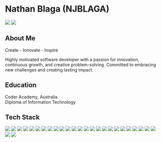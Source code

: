 <h1 align="left"> Nathan Blaga (NJBLAGA)</h1>

<p align="left">
<a href="https://www.linkedin.com/in/nathanblaga/">
<img src="https://img.shields.io/badge/LinkedIn-0077B5?style=for-the-badge&logo=linkedin&logoColor=white"/></a>
<a href="https://nathanblaga.me/">
<img src="https://img.shields.io/badge/website-000000?style=for-the-badge&logo=About.me&logoColor=white"/></a>
</p>

<h2 align="left">About Me</h2>
<p align="left">
Create - Innovate - Inspire
</p>
<p align="left">
Highly motivated software developer with a passion for innovation, continuous growth, and creative problem-solving. Committed to embracing new challenges and creating lasting impact.
</p>

<h2 align="left">Education</h2>

<p align="left">
Coder Academy, Australia <br>
Diploma of Information Technology
</p>

<h2 align="left">Tech Stack</h2>

<p align="left">
<img src="https://img.shields.io/badge/git-%23F05033.svg?style=for-the-badge&logo=git&logoColor=white"/> 
<img src="https://img.shields.io/badge/github-%23121011.svg?style=for-the-badge&logo=github&logoColor=white"/>
<img src="https://img.shields.io/badge/html5-%23E34F26.svg?style=for-the-badge&logo=html5&logoColor=white"/>
<img src="https://img.shields.io/badge/css3-%231572B6.svg?style=for-the-badge&logo=css3&logoColor=white"/>
<img src="https://img.shields.io/badge/SASS-hotpink.svg?style=for-the-badge&logo=SASS&logoColor=white"/>
<img src="https://img.shields.io/badge/tailwindcss-%2338B2AC.svg?style=for-the-badge&logo=tailwind-css&logoColor=white"/>
<img src="https://img.shields.io/badge/MUI-%230081CB.svg?style=for-the-badge&logo=mui&logoColor=white"/>
<img src="https://img.shields.io/badge/javascript-%23323330.svg?style=for-the-badge&logo=javascript&logoColor=%23F7DF1E"/>
<img src="https://img.shields.io/badge/-jest-%23C21325?style=for-the-badge&logo=jest&logoColor=white"/>
<img src="https://img.shields.io/badge/typescript-%23007ACC.svg?style=for-the-badge&logo=typescript&logoColor=white"/>
<img src="https://img.shields.io/badge/react-%2320232a.svg?style=for-the-badge&logo=react&logoColor=%2361DAFB"/>
<img src="https://img.shields.io/badge/react_native-%2320232a.svg?style=for-the-badge&logo=react&logoColor=%2361DAFB"/>
<img src="https://img.shields.io/badge/node.js-6DA55F?style=for-the-badge&logo=node.js&logoColor=white"/>
<img src="https://img.shields.io/badge/NPM-%23000000.svg?style=for-the-badge&logo=npm&logoColor=white"/>
<img src="https://img.shields.io/badge/yarn-%232C8EBB.svg?style=for-the-badge&logo=yarn&logoColor=white"/>
<img src="https://img.shields.io/badge/ruby-%23CC342D.svg?style=for-the-badge&logo=ruby&logoColor=white"/>
<img src="https://img.shields.io/badge/rails-%23CC0000.svg?style=for-the-badge&logo=ruby-on-rails&logoColor=white"/>
<img src="https://img.shields.io/badge/AWS-%23FF9900.svg?style=for-the-badge&logo=amazon-aws&logoColor=white"/>
<img src="https://img.shields.io/badge/heroku-%23430098.svg?style=for-the-badge&logo=heroku&logoColor=white"/>
<img src="https://img.shields.io/badge/firebase-%23039BE5.svg?style=for-the-badge&logo=firebase"/>
<img src="https://img.shields.io/badge/vercel-%23000000.svg?style=for-the-badge&logo=vercel&logoColor=white"/>
<img src="https://img.shields.io/badge/netlify-%23000000.svg?style=for-the-badge&logo=netlify&logoColor=#00C7B7"/>
<img src="https://img.shields.io/badge/Visual%20Studio%20Code-0078d7.svg?style=for-the-badge&logo=visual-studio-code&logoColor=white"/>
<img src="https://img.shields.io/badge/figma-%23F24E1E.svg?style=for-the-badge&logo=figma&logoColor=white"/>
<img src="https://img.shields.io/badge/markdown-%23000000.svg?style=for-the-badge&logo=markdown&logoColor=white"/>
<img src="https://img.shields.io/badge/Linux-FCC624?style=for-the-badge&logo=linux&logoColor=black"/>
<img src="https://img.shields.io/badge/Ubuntu-E95420?style=for-the-badge&logo=ubuntu&logoColor=white"/>
<p align="center">


